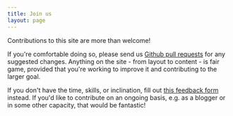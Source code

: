 ```yaml
---
title: Join us
layout: page
---
```


Contributions to this site are more than welcome!

If you're comfortable doing so, please send us [Github pull requests](https://github.com/shaisachs/progressive-workshop/pulls) for any suggested changes. Anything on the site - from layout to content - is fair game, provided that you're working to improve it and contributing to the larger goal.

If you don't have the time, skills, or inclination, fill out [this feedback form](https://docs.google.com/forms/d/e/1FAIpQLScpFndH83NizrsmbtazcXB4wO9rY8X3Q2UBaCpGIpq92_EaAg/viewform) instead. If you'd like to contribute on an ongoing basis, e.g. as a blogger or in some other capacity, that would be fantastic!